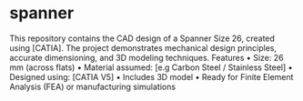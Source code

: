 # spanner
This repository contains the CAD design of a Spanner Size 26, created using [CATIA]. The project demonstrates mechanical design principles, accurate dimensioning, and 3D modeling techniques.
Features
 • Size: 26 mm (across flats)
 • Material assumed: [e.g Carbon Steel / Stainless Steel]
 • Designed using: [CATIA V5]
 • Includes 3D model
 • Ready for Finite Element Analysis (FEA) or manufacturing simulations
